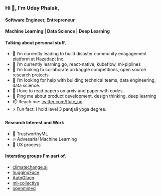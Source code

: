 ### Hi 👋, I'm Uday Phalak, 
#### Software Engineer, Entrepreneur 
#### Machine Learning | Data Science | Deep Learning

#### Talking about personal stuff,
- 🏢 I’m currently leading to build disaster community enagagement platform at Hazadapt Inc.
- 🌱 I’m currently learning go, react-native, kubeflow, ml-piplines
- 👯 I’m looking to collaborate on kaggle competitions, open source research projects 
- 🤔 I’m looking for help with building technical teams, data engineering, data science.
- 📑 I love to read papers on arxiv and paper with codes.
- 💬 Ping me about product development, design thinking, deep learning
- 📫 Reach me: [twitter.com/flute_ud](https://twitter.com/flute_ud)
- ⚡ Fun fact: I hold level 3 pantjali yoga degree.

#### Research Interest and Work
- 🔏 TrustworthyML
- 🔥 Advesarial Machine Learning
- 👐 UX process

#### Intersting groups I'm part of,
- [climatechange.ai](https://www.climatechange.ai/)
- [huggingFace](https://huggingface.co/)
- [AutoGluon](https://auto.gluon.ai/stable/index.html)
- [ml-collective](http://mlcollective.org/)
- [openmined](https://www.openmined.org/)
